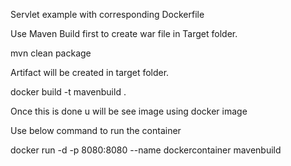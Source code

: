 Servlet example with corresponding Dockerfile

Use Maven Build first to create war file in Target folder.

mvn clean package

Artifact will be created in target folder.

docker build -t mavenbuild .

Once this is done u will be see image using docker image

Use below command to run the container

docker run -d -p 8080:8080 --name dockercontainer mavenbuild 
